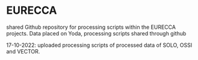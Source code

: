# EURECCA
shared Github repository for processing scripts within the EURECCA projects.
Data placed on Yoda, processing scripts shared through github

17-10-2022: uploaded processing scripts of processed data of SOLO, OSSI and VECTOR. 
